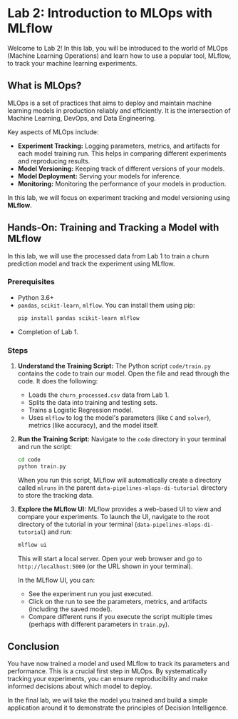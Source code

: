 # Lab 2: Introduction to MLOps with MLflow

Welcome to Lab 2! In this lab, you will be introduced to the world of MLOps (Machine Learning Operations) and learn how to use a popular tool, MLflow, to track your machine learning experiments.

## What is MLOps?

MLOps is a set of practices that aims to deploy and maintain machine learning models in production reliably and efficiently. It is the intersection of Machine Learning, DevOps, and Data Engineering.

Key aspects of MLOps include:
- **Experiment Tracking:** Logging parameters, metrics, and artifacts for each model training run. This helps in comparing different experiments and reproducing results.
- **Model Versioning:** Keeping track of different versions of your models.
- **Model Deployment:** Serving your models for inference.
- **Monitoring:** Monitoring the performance of your models in production.

In this lab, we will focus on experiment tracking and model versioning using **MLflow**.

## Hands-On: Training and Tracking a Model with MLflow

In this lab, we will use the processed data from Lab 1 to train a churn prediction model and track the experiment using MLflow.

### Prerequisites

- Python 3.6+
- `pandas`, `scikit-learn`, `mlflow`. You can install them using pip:
  ```bash
  pip install pandas scikit-learn mlflow
  ```
- Completion of Lab 1.

### Steps

1. **Understand the Training Script:**
   The Python script `code/train.py` contains the code to train our model. Open the file and read through the code. It does the following:
   - Loads the `churn_processed.csv` data from Lab 1.
   - Splits the data into training and testing sets.
   - Trains a Logistic Regression model.
   - Uses `mlflow` to log the model's parameters (like `C` and `solver`), metrics (like accuracy), and the model itself.

2. **Run the Training Script:**
   Navigate to the `code` directory in your terminal and run the script:
   ```bash
   cd code
   python train.py
   ```
   When you run this script, MLflow will automatically create a directory called `mlruns` in the parent `data-pipelines-mlops-di-tutorial` directory to store the tracking data.

3. **Explore the MLflow UI:**
   MLflow provides a web-based UI to view and compare your experiments. To launch the UI, navigate to the root directory of the tutorial in your terminal (`data-pipelines-mlops-di-tutorial`) and run:
   ```bash
   mlflow ui
   ```
   This will start a local server. Open your web browser and go to `http://localhost:5000` (or the URL shown in your terminal).

   In the MLflow UI, you can:
   - See the experiment run you just executed.
   - Click on the run to see the parameters, metrics, and artifacts (including the saved model).
   - Compare different runs if you execute the script multiple times (perhaps with different parameters in `train.py`).

## Conclusion

You have now trained a model and used MLflow to track its parameters and performance. This is a crucial first step in MLOps. By systematically tracking your experiments, you can ensure reproducibility and make informed decisions about which model to deploy.

In the final lab, we will take the model you trained and build a simple application around it to demonstrate the principles of Decision Intelligence.
